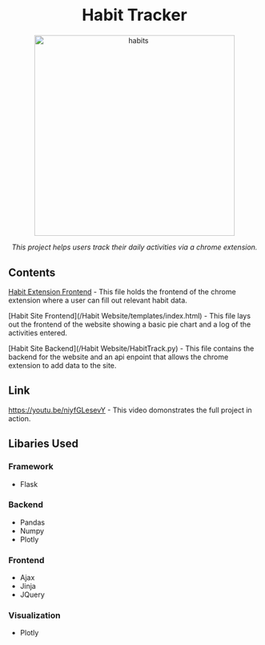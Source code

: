 <h1 align="center" style="font-weight:bold;font-size:32px;">Habit Tracker</h1>

<div align="center">
  <img src="https://www.sheenaofthejournal.com/wp-content/uploads/2018/05/habit-tracker-bohoberry2-1024x1024.jpg" alt="habits" height="400"/>
  <br>
  <p id="desc" style="font-style:italic;text-align:center;">This project helps users track their daily activities via a chrome extension.
  </p>
</div>

## Contents
 [Habit Extension Frontend](habit-extension/dist/index.html) - This file holds the frontend of the chrome extension where a user can fill out relevant habit data.
 
 [Habit Site Frontend](/Habit Website/templates/index.html) - This file lays out the frontend of the website showing a basic pie chart and a log of the activities entered.

 [Habit Site Backend](/Habit Website/HabitTrack.py) - This file contains the backend for the website and an api enpoint that allows the chrome extension to add data to the site.

## Link
https://youtu.be/niyfGLesevY - This video domonstrates the full project in action.

## Libaries Used
### Framework
* Flask

### Backend
* Pandas
* Numpy
* Plotly

### Frontend
* Ajax
* Jinja
* JQuery

### Visualization
* Plotly
